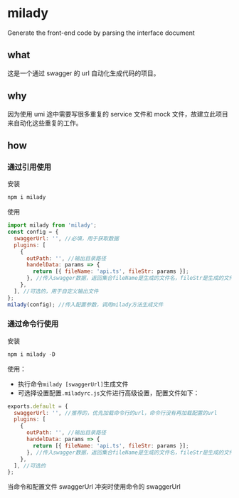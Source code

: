 # milady

Generate the front-end code by parsing the interface document

## what

这是一个通过 swagger 的 url 自动化生成代码的项目。

## why

因为使用 umi 途中需要写很多重复的 service 文件和 mock 文件，故建立此项目来自动化这些重复的工作。

## how

### 通过引用使用

安装

```js
npm i milady
```

使用

```js
import milady from 'milady';
const config = {
  swaggerUrl: '', //必填，用于获取数据
  plugins: [
    {
      outPath: '', //输出目录路径
      handelData: params => {
        return [{ fileName: 'api.ts', fileStr: params }];
      }, //传入swagger数据，返回集合fileName是生成的文件名，fileStr是生成的文件内容
    },
  ], //可选的，用于自定义输出文件
};
milady(config); //传入配置参数，调用milady方法生成文件
```

### 通过命令行使用

安装

```js
npm i milady -D
```

使用：

- 执行命令`milady [swaggerUrl]`生成文件
- 可选择设置配置`.miladyrc.js`文件进行高级设置，配置文件如下：

```js
exports.default = {
  swaggerUrl: '', //推荐的，优先加载命令行的url，命令行没有再加载配置的url
  plugins: [
    {
      outPath: '', //输出目录路径
      handelData: params => {
        return [{ fileName: 'api.ts', fileStr: params }];
      }, //传入swagger数据，返回集合fileName是生成的文件名，fileStr是生成的文件内容
    },
  ], //可选的
};
```

当命令和配置文件 swaggerUrl 冲突时使用命令的 swaggerUrl
